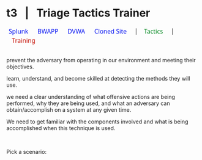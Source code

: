# t3 &nbsp; | &nbsp; Triage Tactics Trainer

<style type="text/css">
    .inline {
        display: inline;
    }
    .link-button {
        text-decoration: none;
        background: none;
        border: none;
        cursor: pointer;
        color: #0A17F2;
        font-family: "Segoe UI", "Helvetica Neue", Helvetica,Arial, freesans, sans-serif;
        font-size: 16px;
    }
    .link-button:focus {
        outline: none;
    }
    .link-button:active, .link-button:hover {
        font-weight: bold;
    }
</style>

<form name="splunk" target="_blank" class="inline" method="get" action="http://localhost:8000/en-US/app/search/search?q=search%20index%3Dmain">
  <button type="submit" class="link-button">
    Splunk &nbsp;
  </button>
</form>  

<form name="bwapp" target="_blank" class="inline" method="post" action="http://localhost:3333/login.php">
  <input type="hidden" name="login" value="bee"/>
  <input type="hidden" name="password" value="bug"/>
  <input type="hidden" name="security level" value="0"/>
  <input type="hidden" name="form" value="submit"/>
  <button type="submit" class="link-button">
    BWAPP &nbsp;
  </button>
</form> 

<form name="dvwa" target="_blank" class="inline" method="get" action="http://localhost:4444">
  <button type="submit" class="link-button">
    DVWA &nbsp;
  </button>
</form> 

<form name="cloned-site" target="_blank" class="inline" method="get" action="http://localhost:5555">
  <button type="submit" class="link-button">
    Cloned Site &nbsp;&nbsp;    
  </button>
</form> 

<form class="inline">|</form>

<form name="cloned-site" class="inline" method="get" action="tactics">
  <button class="link-button" style="color:#088A25">
  &nbsp;  Tactics &nbsp;&nbsp;
  </button>
</form>

<form class="inline" style="font-weight=bold">|</form>


<form name="cloned-site" class="inline" method="get" action="training">
  <button class="link-button" style="color:#C6150A">
  &nbsp;  Training
  </button>
</form>


<br>
<br>

prevent the adversary from operating in our environment and meeting their objectives. 

learn, understand, and become skilled at detecting the methods they will use.

we need a clear understanding of what offensive actions are being performed, why they are being used, and what an adversary can obtain/accomplish on a system at any given time.

We need to get familiar with the components involved and what is being accomplished when this technique is used.

<br>

Pick a scenario:
